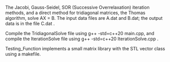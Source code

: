 The Jacobi, Gauss-Seidel, SOR (Successive Overrelaxation) iteration methods, and a direct method for tridiagonal matrices, the Thomas algorithm, solve AX = B. The input data  files are A.dat and B.dat; the output data is in the file C.dat .

Compile the TridiagonalSolve file using g++ -std=c++20 main.cpp, and compile the IterationSolve file using g++ -std=c++20 IterationSolve.cpp .

Testing_Function implements a small matrix library with the STL vector class using a makefile.
